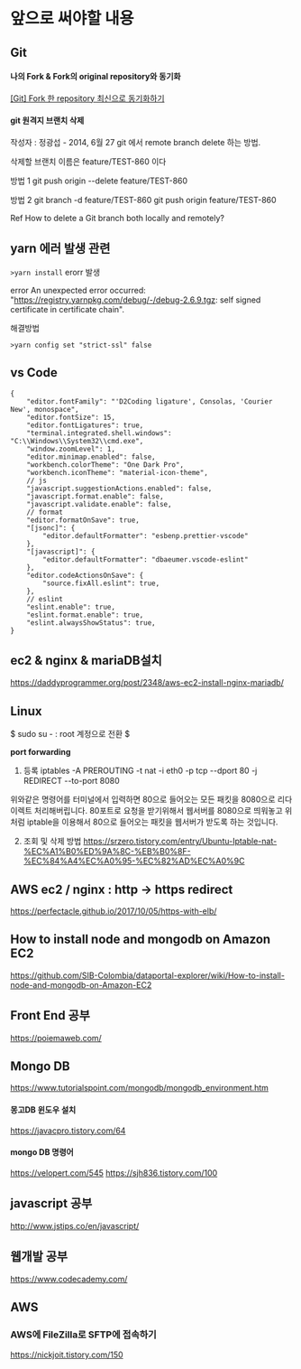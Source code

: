 # 앞으로 써야할 내용



## Git

#### 나의 Fork & Fork의 original repository와 동기화

[\[Git\] Fork 한 repository 최신으로 동기화하기](https://json.postype.com/post/210431)


#### git 원격지 브랜치 삭제
작성자 : 정광섭 - 2014, 6월 27
git 에서 remote branch delete 하는 방법.

삭제할 브랜치 이름은 feature/TEST-860 이다

 

방법 1
git push origin --delete feature/TEST-860
 

방법 2
git branch -d feature/TEST-860
git push origin feature/TEST-860
 

Ref
How to delete a Git branch both locally and remotely?

 



## yarn 에러 발생 관련

`>yarn install` erorr 발생


error An unexpected error occurred: "https://registry.yarnpkg.com/debug/-/debug-2.6.9.tgz: self signed certificate in certificate chain".

해결방법

`>yarn config set "strict-ssl" false`

## vs Code 
```
{
    "editor.fontFamily": "'D2Coding ligature', Consolas, 'Courier New', monospace",
    "editor.fontSize": 15,
    "editor.fontLigatures": true,
    "terminal.integrated.shell.windows": "C:\\Windows\\System32\\cmd.exe",
    "window.zoomLevel": 1,
    "editor.minimap.enabled": false,
    "workbench.colorTheme": "One Dark Pro",
    "workbench.iconTheme": "material-icon-theme",
    // js
    "javascript.suggestionActions.enabled": false,
    "javascript.format.enable": false,
    "javascript.validate.enable": false,
    // format
    "editor.formatOnSave": true,
    "[jsonc]": {
        "editor.defaultFormatter": "esbenp.prettier-vscode"
    },
    "[javascript]": {
        "editor.defaultFormatter": "dbaeumer.vscode-eslint"
    },
    "editor.codeActionsOnSave": {
        "source.fixAll.eslint": true,
    },
    // eslint
    "eslint.enable": true,
    "eslint.format.enable": true,
    "eslint.alwaysShowStatus": true,
}
```



## ec2 & nginx & mariaDB설치
https://daddyprogrammer.org/post/2348/aws-ec2-install-nginx-mariadb/

## Linux
$ sudo su -  : root 계정으로 전환
$ 

**port forwarding**
1. 등록
iptables -A PREROUTING -t nat -i eth0 -p tcp --dport 80 -j REDIRECT --to-port 8080


위와같은 명령어를 터미널에서 입력하면 80으로 들어오는 모든 패킷을 8080으로 리다이렉트 처리해버립니다. 80포트로 요청을 받기위해서 웹서버를 8080으로 띄워놓고 위처럼 iptable을 이용해서 80으로 들어오는 패킷을 웹서버가 받도록 하는 것입니다.

2. 조회 및 삭제 방법
https://srzero.tistory.com/entry/Ubuntu-Iptable-nat-%EC%A1%B0%ED%9A%8C-%EB%B0%8F-%EC%84%A4%EC%A0%95-%EC%82%AD%EC%A0%9C



## AWS ec2 / nginx : http -> https redirect
https://perfectacle.github.io/2017/10/05/https-with-elb/


## How to install node and mongodb on Amazon EC2
https://github.com/SIB-Colombia/dataportal-explorer/wiki/How-to-install-node-and-mongodb-on-Amazon-EC2


## Front End 공부
https://poiemaweb.com/

## Mongo DB 
https://www.tutorialspoint.com/mongodb/mongodb_environment.htm

#### 몽고DB 윈도우 설치
https://javacpro.tistory.com/64

#### mongo DB 명령어
https://velopert.com/545
https://sjh836.tistory.com/100

## javascript 공부
http://www.jstips.co/en/javascript/

## 웹개발 공부
https://www.codecademy.com/


## AWS
### AWS에 FileZilla로 SFTP에 접속하기
https://nickjoit.tistory.com/150
